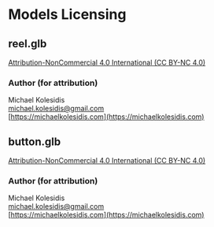 # Models Licensing

## reel.glb

[Attribution-NonCommercial 4.0 International (CC BY-NC 4.0)](https://creativecommons.org/licenses/by-nc/4.0/)

### Author (for attribution)

Michael Kolesidis  
[michael.kolesidis@gmail.com](michael.kolesidis@gmail.com)  
[https://michaelkolesidis.com](https://michaelkolesidis.com)

## button.glb

[Attribution-NonCommercial 4.0 International (CC BY-NC 4.0)](https://creativecommons.org/licenses/by-nc/4.0/)

### Author (for attribution)

Michael Kolesidis  
[michael.kolesidis@gmail.com](michael.kolesidis@gmail.com)  
[https://michaelkolesidis.com](https://michaelkolesidis.com)
